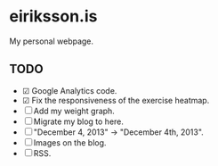 eiriksson.is
============

My personal webpage.

## TODO

  * ☑ Google Analytics code.
  * ☑ Fix the responsiveness of the exercise heatmap.
  * ☐ Add my weight graph.
  * ☐ Migrate my blog to here.
  * ☐ "December 4, 2013" -> "December 4th, 2013". 
  * ☐ Images on the blog.
  * ☐ RSS.
